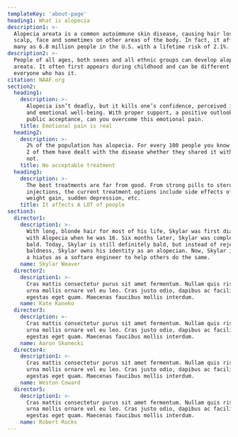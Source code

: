 ```yaml
---
templateKey: 'about-page'
heading1: What is alopecia
description1: >-
  Alopecia areata is a common autoimmune skin disease, causing hair loss on the
  scalp, face and sometimes on other areas of the body. In fact, it affects as
  many as 6.8 million people in the U.S. with a lifetime risk of 2.1%. 
description2: >-
  People of all ages, both sexes and all ethnic groups can develop alopecia
  areata. It often first appears during childhood and can be different for
  everyone who has it.
citation: NAAF.org
section2:
  heading1:
    description: >-
      Alopecia isn’t deadly, but it kills one’s confidence, perceived identity,
      and emotional well-being. With proper support, a positive outlook, and
      public acceptance, can you overcome this emotional pain.
    title: Emotional pain is real
  heading2:
    description: >-
      2% of the population has alopecia. For every 100 people you know, odds are
      2 of them have dealt with the disease whether they shared it with you or
      not.
    title: No acceptable treatment
  heading3:
    description: >-
      The best treatments are far from good. From strong pills to steroidal
      injections, the current treatment options include side effects of rapid
      weight gain, sudden depression, etc.
    title: It affects A LOT of people
section3:
  director1:
    description1: >-
      With long, blonde hair for most of his life, Skylar was first diagnosed
      with Alopecia when he was 16. Six months later, Skylar was completely
      bald. Today, Skylar is still definitely bald, but instead of rejecting his
      baldness, Skylar owns his identity as an alopecian. Now, Skylar is taking
      a hiatus as a softare engineer to help others do the same.
    name: Skylar Weaver
  director2:
    description1: >-
      Cras mattis consectetur purus sit amet fermentum. Nullam quis risus eget
      urna mollis ornare vel eu leo. Cras justo odio, dapibus ac facilisis in,
      egestas eget quam. Maecenas faucibus mollis interdum.
    name: Kate Kaneko
  director3:
    description: >-
      Cras mattis consectetur purus sit amet fermentum. Nullam quis risus eget
      urna mollis ornare vel eu leo. Cras justo odio, dapibus ac facilisis in,
      egestas eget quam. Maecenas faucibus mollis interdum.
    name: Aaron Skonecki
  director4:
    description1: >-
      Cras mattis consectetur purus sit amet fermentum. Nullam quis risus eget
      urna mollis ornare vel eu leo. Cras justo odio, dapibus ac facilisis in,
      egestas eget quam. Maecenas faucibus mollis interdum.
    name: Weston Coward
  director5:
    description1: >-
      Cras mattis consectetur purus sit amet fermentum. Nullam quis risus eget
      urna mollis ornare vel eu leo. Cras justo odio, dapibus ac facilisis in,
      egestas eget quam. Maecenas faucibus mollis interdum.
    name: Robert Rucks
---
```


